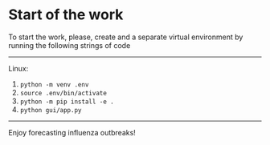 # Start of the work


To start the work, please, create and a separate virtual environment by running the following strings 
of code 

------------------------------------------------------------------
Linux:

1) ```python -m venv .env ```
2) ```source .env/bin/activate ```
3) ```python -m pip install -e . ```
4) ```python gui/app.py ```
------------------------------------------------------------------
Enjoy forecasting influenza outbreaks!

